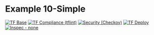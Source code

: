 # Example 10-Simple

<!--.test-eu-central-1-test-start-->
[![TF Base](https://img.shields.io/static/v1?logo=terraform&style=plastic&label=TF%20Base&message=✓%203%20|✗%200%20|▲%200|➝%200&color=success)](https://github.com/Ontracon/tfm-cloud-commons/actions/runs/3133882868)
[![TF Compliance (tflint)](https://img.shields.io/static/v1?logo=terraform&style=plastic&label=TF%20Compliance%20(tflint)&message=✓%201%20|✗%20%20|▲%201|➝%200&color=yellow)](https://github.com/Ontracon/tfm-cloud-commons/actions/runs/3133882868)
[![Security (Checkov)](https://img.shields.io/static/v1?logo=terraform&style=plastic&label=Security%20(Checkov)&message=✓%20Success&color=success)](https://github.com/Ontracon/tfm-cloud-commons/actions/runs/3133882868)
[![TF Deploy](https://img.shields.io/static/v1?logo=terraform&style=plastic&label=TF%20Deploy&message=✓%205%20|✗%200%20|▲%200|➝%200&color=success)](https://github.com/Ontracon/tfm-cloud-commons/actions/runs/3133882868)
[![Inspec - none](https://img.shields.io/static/v1?logo=chef&style=plastic&label=Inspec%20-%20none&message=✓%208%20|✗%200%20|▲%201|➝%200&color=yellow)](https://github.com/Ontracon/tfm-cloud-commons/actions/runs/3133882868)
<!--.test-eu-central-1-test-end-->
